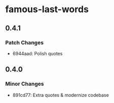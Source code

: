 # famous-last-words

## 0.4.1

### Patch Changes

- 6944aad: Polish quotes

## 0.4.0

### Minor Changes

- 891cd77: Extra quotes & modernize codebase
